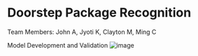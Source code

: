 # Doorstep Package Recognition 
Team Members: John A, Jyoti K, Clayton M, Ming C

Model Development and Validation
![image](image.png)
